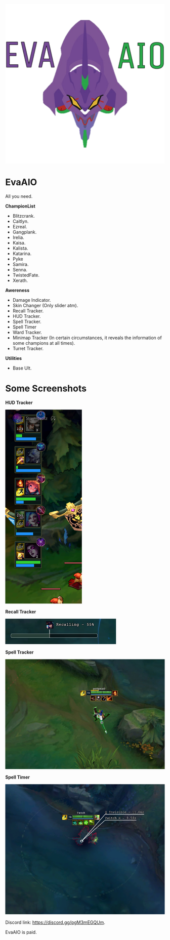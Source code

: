 ![github-big](https://github.com/AkenoHimejimaa/EvaAIO/blob/main/Images/Eva01Logo.png)
#
# EvaAIO
All you need.

**ChampionList**
  - Blitzcrank.
  - Caitlyn.
  - Ezreal.
  - Gangplank.
  - Irelia.
  - Kaisa.
  - Kalista.
  - Katarina.
  - Pyke
  - Samira.
  - Senna.
  - TwistedFate.
  - Xerath.

**Awereness**
  - Damage Indicator.
  - Skin Changer (Only slider atm).
  - Recall Tracker.
  - HUD Tracker.
  - Spell Tracker.
  - Spell Timer
  - Ward Tracker.
  - Minimap Tracker (In certain circumstances, it reveals the information of some champions at all times).
  - Turret Tracker.

**Utilities**
  - Base Ult.

#
# Some Screenshots
**HUD Tracker**

![github-small](https://github.com/AkenoHimejimaa/EvaAIO/blob/main/Images/HUDTracker.png)

**Recall Tracker**

![github-small](https://github.com/AkenoHimejimaa/EvaAIO/blob/main/Images/RecallTracker.png)

**Spell Tracker**

![github-small](https://github.com/AkenoHimejimaa/EvaAIO/blob/main/Images/SpellTracker.jpeg)

**Spell Timer**

![github-small](https://github.com/AkenoHimejimaa/EvaAIO/blob/main/Images/SpellTimer.png)


Discord link: https://discord.gg/pgM3mEGQUm.

EvaAIO is paid.
